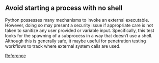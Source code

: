 ## Avoid starting a process with no shell

Python possesses many mechanisms to invoke an external executable. 
However, doing so may present a security issue if appropriate care is not taken to sanitize any user provided or variable input.
Specifically, this test looks for the spawning of a subprocess in a way that doesn’t use a shell. 
Although this is generally safe, it maybe useful for penetration testing workflows to track where external system calls are used.


[Reference](https://docs.openstack.org/bandit/latest/plugins/b606_start_process_with_no_shell.html)